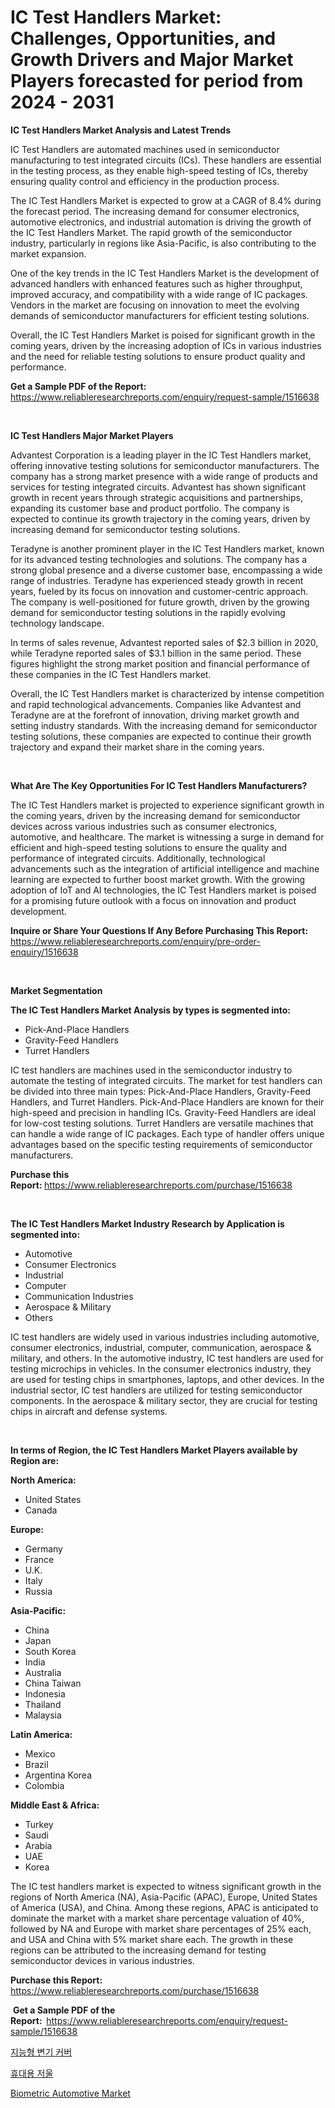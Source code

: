 <p><h1>IC Test Handlers Market: Challenges, Opportunities, and Growth Drivers and Major Market Players forecasted for period from 2024 - 2031</h1></p><p><strong>IC Test Handlers Market Analysis and Latest Trends</strong></p>
<p><p>IC Test Handlers are automated machines used in semiconductor manufacturing to test integrated circuits (ICs). These handlers are essential in the testing process, as they enable high-speed testing of ICs, thereby ensuring quality control and efficiency in the production process.</p><p>The IC Test Handlers Market is expected to grow at a CAGR of 8.4% during the forecast period. The increasing demand for consumer electronics, automotive electronics, and industrial automation is driving the growth of the IC Test Handlers Market. The rapid growth of the semiconductor industry, particularly in regions like Asia-Pacific, is also contributing to the market expansion.</p><p>One of the key trends in the IC Test Handlers Market is the development of advanced handlers with enhanced features such as higher throughput, improved accuracy, and compatibility with a wide range of IC packages. Vendors in the market are focusing on innovation to meet the evolving demands of semiconductor manufacturers for efficient testing solutions.</p><p>Overall, the IC Test Handlers Market is poised for significant growth in the coming years, driven by the increasing adoption of ICs in various industries and the need for reliable testing solutions to ensure product quality and performance.</p></p>
<p><strong>Get a Sample PDF of the Report:&nbsp;</strong> <a href="https://www.reliableresearchreports.com/enquiry/request-sample/1516638">https://www.reliableresearchreports.com/enquiry/request-sample/1516638</a></p>
<p>&nbsp;</p>
<p><strong>IC Test Handlers Major Market Players</strong></p>
<p><p>Advantest Corporation is a leading player in the IC Test Handlers market, offering innovative testing solutions for semiconductor manufacturers. The company has a strong market presence with a wide range of products and services for testing integrated circuits. Advantest has shown significant growth in recent years through strategic acquisitions and partnerships, expanding its customer base and product portfolio. The company is expected to continue its growth trajectory in the coming years, driven by increasing demand for semiconductor testing solutions.</p><p>Teradyne is another prominent player in the IC Test Handlers market, known for its advanced testing technologies and solutions. The company has a strong global presence and a diverse customer base, encompassing a wide range of industries. Teradyne has experienced steady growth in recent years, fueled by its focus on innovation and customer-centric approach. The company is well-positioned for future growth, driven by the growing demand for semiconductor testing solutions in the rapidly evolving technology landscape.</p><p>In terms of sales revenue, Advantest reported sales of $2.3 billion in 2020, while Teradyne reported sales of $3.1 billion in the same period. These figures highlight the strong market position and financial performance of these companies in the IC Test Handlers market.</p><p>Overall, the IC Test Handlers market is characterized by intense competition and rapid technological advancements. Companies like Advantest and Teradyne are at the forefront of innovation, driving market growth and setting industry standards. With the increasing demand for semiconductor testing solutions, these companies are expected to continue their growth trajectory and expand their market share in the coming years.</p></p>
<p>&nbsp;</p>
<p><strong>What Are The Key Opportunities For IC Test Handlers Manufacturers?</strong></p>
<p><p>The IC Test Handlers market is projected to experience significant growth in the coming years, driven by the increasing demand for semiconductor devices across various industries such as consumer electronics, automotive, and healthcare. The market is witnessing a surge in demand for efficient and high-speed testing solutions to ensure the quality and performance of integrated circuits. Additionally, technological advancements such as the integration of artificial intelligence and machine learning are expected to further boost market growth. With the growing adoption of IoT and AI technologies, the IC Test Handlers market is poised for a promising future outlook with a focus on innovation and product development.</p></p>
<p><strong>Inquire or Share Your Questions If Any Before Purchasing This Report:</strong> <a href="https://www.reliableresearchreports.com/enquiry/pre-order-enquiry/1516638">https://www.reliableresearchreports.com/enquiry/pre-order-enquiry/1516638</a></p>
<p>&nbsp;</p>
<p><strong>Market Segmentation</strong></p>
<p><strong>The IC Test Handlers Market Analysis by types is segmented into:</strong></p>
<p><ul><li>Pick-And-Place Handlers</li><li>Gravity-Feed Handlers</li><li>Turret Handlers</li></ul></p>
<p><p>IC test handlers are machines used in the semiconductor industry to automate the testing of integrated circuits. The market for test handlers can be divided into three main types: Pick-And-Place Handlers, Gravity-Feed Handlers, and Turret Handlers. Pick-And-Place Handlers are known for their high-speed and precision in handling ICs. Gravity-Feed Handlers are ideal for low-cost testing solutions. Turret Handlers are versatile machines that can handle a wide range of IC packages. Each type of handler offers unique advantages based on the specific testing requirements of semiconductor manufacturers.</p></p>
<p><strong>Purchase this Report:&nbsp;</strong><a href="https://www.reliableresearchreports.com/purchase/1516638">https://www.reliableresearchreports.com/purchase/1516638</a></p>
<p>&nbsp;</p>
<p><strong>The IC Test Handlers Market Industry Research by Application is segmented into:</strong></p>
<p><ul><li>Automotive</li><li>Consumer Electronics</li><li>Industrial</li><li>Computer</li><li>Communication Industries</li><li>Aerospace & Military</li><li>Others</li></ul></p>
<p><p>IC test handlers are widely used in various industries including automotive, consumer electronics, industrial, computer, communication, aerospace & military, and others. In the automotive industry, IC test handlers are used for testing microchips in vehicles. In the consumer electronics industry, they are used for testing chips in smartphones, laptops, and other devices. In the industrial sector, IC test handlers are utilized for testing semiconductor components. In the aerospace & military sector, they are crucial for testing chips in aircraft and defense systems.</p></p>
<p>&nbsp;</p>
<p><strong>In terms of Region, the IC Test Handlers Market Players available by Region are:</strong></p>
<p>
    <p> <strong> North America: </strong>
        <ul>
            <li>United States</li>
            <li>Canada</li>
        </ul>
        </p> 
    <p> <strong> Europe: </strong>
        <ul>
            <li>Germany</li>
            <li>France</li>
            <li>U.K.</li>
            <li>Italy</li>
            <li>Russia</li>
        </ul>
        </p> 
    <p> <strong> Asia-Pacific: </strong>
        <ul>
            <li>China</li>
            <li>Japan</li>
            <li>South Korea</li>
            <li>India</li>
            <li>Australia</li>
            <li>China Taiwan</li>
            <li>Indonesia</li>
            <li>Thailand</li>
            <li>Malaysia</li>
        </ul>
        </p> 
    <p> <strong> Latin America: </strong>
        <ul>
            <li>Mexico</li>
            <li>Brazil</li>
            <li>Argentina Korea</li>
            <li>Colombia</li>
        </ul>
        </p> 
    <p> <strong> Middle East & Africa: </strong>
        <ul>
            <li>Turkey</li>
            <li>Saudi</li>
            <li>Arabia</li>
            <li>UAE</li>
            <li>Korea</li>
        </ul>
    </p>
    </p>
<p><p>The IC test handlers market is expected to witness significant growth in the regions of North America (NA), Asia-Pacific (APAC), Europe, United States of America (USA), and China. Among these regions, APAC is anticipated to dominate the market with a market share percentage valuation of 40%, followed by NA and Europe with market share percentages of 25% each, and USA and China with 5% market share each. The growth in these regions can be attributed to the increasing demand for testing semiconductor devices in various industries.</p></p>
<p><strong>Purchase this Report: </strong><a href="https://www.reliableresearchreports.com/purchase/1516638">https://www.reliableresearchreports.com/purchase/1516638</a></p>
<p>&nbsp;<strong>Get a Sample PDF of the Report:&nbsp;&nbsp;</strong><a href="https://www.reliableresearchreports.com/enquiry/request-sample/1516638">https://www.reliableresearchreports.com/enquiry/request-sample/1516638</a></p>
<p><strong></strong></p>
<p><p><a href="https://medium.com/@biheemgalvinlouises6hokrh3h/%EC%A7%80%EB%8A%A5%ED%98%95-%ED%99%94%EC%9E%A5%EC%8B%A4-%EB%B3%80%EA%B8%B0-%EB%8D%AE%EA%B0%9C-%EC%8B%9C%EC%9E%A5-%EC%8B%9C%EC%9E%A5-cagr-%EC%8B%9C%EC%9E%A5-%ED%8A%B8%EB%A0%8C%EB%93%9C-%EB%B0%8F-%EC%84%B1%EC%9E%A5-%EC%A0%84%EB%9E%B5%EC%97%90-%EB%8C%80%ED%95%9C-%ED%86%B5%EC%B0%B0%EB%A0%A5-70346e3a4a9c">지능형 변기 커버</a></p><p><a href="https://medium.com/@jguiamba/%ED%9C%B4%EB%8C%80%EC%9A%A9-%EC%A0%80%EC%9A%B8-%EC%8B%9C%EC%9E%A5-%EC%A0%90%EC%9C%A0%EC%9C%A8-%EB%B3%80%ED%99%94-%EB%B0%8F-%EC%8B%9C%EC%9E%A5-%EC%84%B1%EC%9E%A5-%EB%8F%99%ED%96%A5-2024%EB%85%84-2031%EB%85%84-841ab556e039">휴대용 저울</a></p><p><a href="https://view.publitas.com/reportprime-1/biometric-automotive-market-size-2024-2031-global-industrial-analysis-key-geographical-regions-market-share-top-key-players-product-types-and-forecast-research-report/">Biometric Automotive Market</a></p></p>